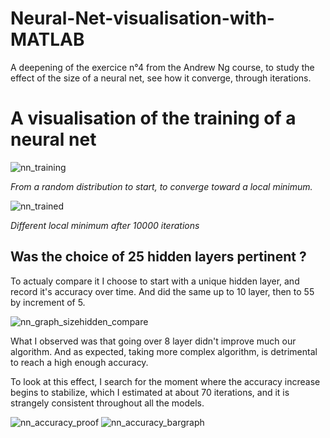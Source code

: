# Neural-Net-visualisation-with-MATLAB
A deepening of the exercice n°4 from the Andrew Ng course, to study the effect of the size of a neural net, see how it converge, through iterations.


# A visualisation of the training of a neural net

<p align="center">

![nn_training](https://cloud.githubusercontent.com/assets/25333848/24498619/4ce25d68-153f-11e7-8cf7-23c460702fab.gif)

*From a random distribution to start, to converge toward a local minimum.*

</p>

![nn_trained](https://cloud.githubusercontent.com/assets/25333848/24498620/4cef4474-153f-11e7-9e4e-3dfd6c654f5e.gif)

*Different local minimum after 10000 iterations*

## Was the choice of 25 hidden layers pertinent ?

To actualy compare it I choose to start with a unique hidden layer, and record it's accuracy over time. And did the same up to 10 layer, then to 55 by increment of 5.

![nn_graph_sizehidden_compare](https://cloud.githubusercontent.com/assets/25333848/24498641/59ad71cc-153f-11e7-8e6f-b66d11a3400d.gif)

What I observed was that going over 8 layer didn't improve much our algorithm. And as expected, taking more complex algorithm, is detrimental to reach a high enough accuracy.

To look at this effect, I search for the moment where the accuracy increase begins to stabilize, which I estimated at about 70 iterations, and it is strangely consistent throughout all the models.

![nn_accuracy_proof](https://cloud.githubusercontent.com/assets/25333848/24516018/98216514-1579-11e7-9b9d-98279932d4e1.png)
![nn_accuracy_bargraph](https://cloud.githubusercontent.com/assets/25333848/24516102/da932ec8-1579-11e7-932c-1759efff2150.jpg)
